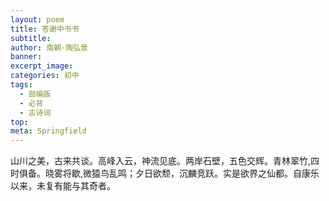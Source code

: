 ```yaml
---
layout: poem
title: 答谢中书书
subtitle: 
author: 南朝·陶弘景
banner: 
excerpt_image: 
categories: 初中
tags:
  - 部编版
  - 必背
  - 古诗词
top: 
meta: Springfield
---
```




山川之美，古来共谈。高峰入云，神流见底。两岸石壁，五色交辉。青林翠竹,四时俱备。晓雾将歇,微猿鸟乱鸣；夕日欲颓，沉麟竞跃。实是欲界之仙都。自康乐以来，未复有能与其奇者。